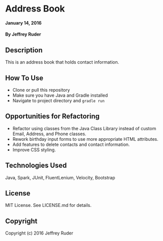 # Address Book

#### January 14, 2016

#### By Jeffrey Ruder

## Description

This is an address book that holds contact information.

## How To Use

* Clone or pull this repository
* Make sure you have Java and Gradle installed
* Navigate to project directory and `gradle run`

## Opportunities for Refactoring

* Refactor using classes from the Java Class Library instead of custom Email, Address, and Phone classes.
* Rework birthday input forms to use more appropriate HTML attributes.
* Add features to delete contacts and contact information.
* Improve CSS styling.

## Technologies Used

Java, Spark, JUnit, FluentLenium, Velocity, Bootstrap

## License

MIT License. See LICENSE.md for details.

## Copyright

Copyright (c) 2016 Jeffrey Ruder
